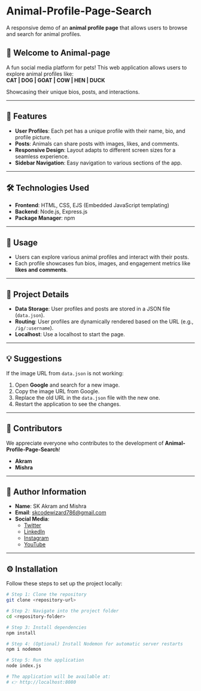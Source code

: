 # Animal-Profile-Page-Search  

A responsive demo of an **animal profile page** that allows users to browse and search for animal profiles.

## 🎉 Welcome to Animal-page  

A fun social media platform for pets! This web application allows users to explore animal profiles like:  
**CAT | DOG | GOAT | COW | HEN | DUCK**  

Showcasing their unique bios, posts, and interactions.

---

## 🌟 Features  

- **User Profiles**: Each pet has a unique profile with their name, bio, and profile picture.  
- **Posts**: Animals can share posts with images, likes, and comments.  
- **Responsive Design**: Layout adapts to different screen sizes for a seamless experience.  
- **Sidebar Navigation**: Easy navigation to various sections of the app.

---

## 🛠️ Technologies Used  

- **Frontend**: HTML, CSS, EJS (Embedded JavaScript templating)  
- **Backend**: Node.js, Express.js  
- **Package Manager**: npm  

---

## 🚀 Usage  

- Users can explore various animal profiles and interact with their posts.  
- Each profile showcases fun bios, images, and engagement metrics like **likes and comments**.

---

## 📂 Project Details  

- **Data Storage**: User profiles and posts are stored in a JSON file (`data.json`).  
- **Routing**: User profiles are dynamically rendered based on the URL (e.g., `/ig/:username`).  
- **Localhost**: Use a localhost to start the page.

---

## 💡 Suggestions  

If the image URL from `data.json` is not working:  
1. Open **Google** and search for a new image.  
2. Copy the image URL from Google.  
3. Replace the old URL in the `data.json` file with the new one.  
4. Restart the application to see the changes.

---

## 🤝 Contributors  

We appreciate everyone who contributes to the development of **Animal-Profile-Page-Search**!  

- **Akram**  
- **Mishra**  

---

## 👤 Author Information  

- **Name**: SK Akram and Mishra  
- **Email**: skcodewizard786@gmail.com  
- **Social Media**:  
  - [Twitter](https://twitter.com/akramcodez)  
  - [LinkedIn](https://www.linkedin.com/in/sk-akram-aaa903318/)  
  - [Instagram](https://instagram.com/akramcodez)  
  - [YouTube](https://youtube.com/@akramcodez)

---

## ⚙️ Installation  

Follow these steps to set up the project locally:  

```bash
# Step 1: Clone the repository
git clone <repository-url>

# Step 2: Navigate into the project folder
cd <repository-folder>

# Step 3: Install dependencies
npm install

# Step 4: (Optional) Install Nodemon for automatic server restarts
npm i nodemon

# Step 5: Run the application
node index.js

# The application will be available at:
# 👉 http://localhost:8080
